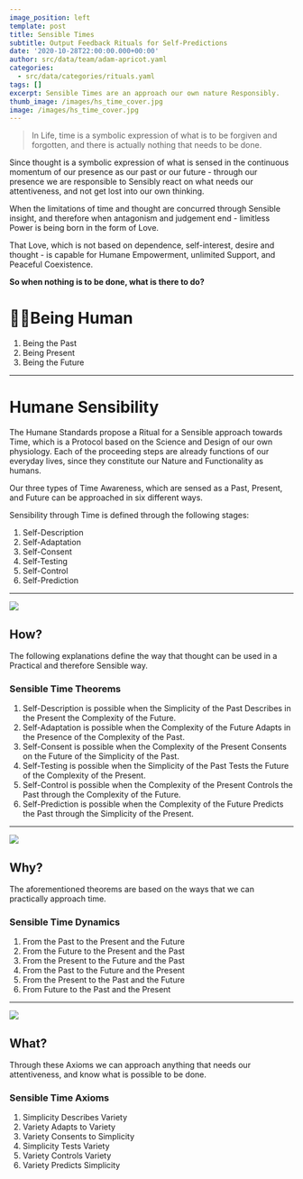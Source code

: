 ```yaml
---
image_position: left
template: post
title: Sensible Times
subtitle: Output Feedback Rituals for Self-Predictions
date: '2020-10-28T22:00:00.000+00:00'
author: src/data/team/adam-apricot.yaml
categories:
  - src/data/categories/rituals.yaml
tags: []
excerpt: Sensible Times are an approach our own nature Responsibly.
thumb_image: /images/hs_time_cover.jpg
image: /images/hs_time_cover.jpg
---
```

> In Life, time is a symbolic expression of what is to be forgiven and forgotten, and there is actually nothing that needs to be done.

Since thought is a symbolic expression of what is sensed in the continuous momentum of our presence as our past or our future - through our presence we are responsible to Sensibly react on what needs our attentiveness, and not get lost into our own thinking.

When the limitations of time and thought are concurred through Sensible insight, and therefore when antagonism and judgement end - limitless Power is being born in the form of Love.

That Love, which is not based on dependence, self-interest, desire and thought - is capable for Humane Empowerment, unlimited Support, and Peaceful Coexistence.

**So when nothing is to be done, what is there to do?**

# 🤸‍♂️Being Human

1. Being the Past
2. Being Present
3. Being the Future

---

# Humane Sensibility

The Humane Standards propose a Ritual for a Sensible approach towards Time, which is a Protocol based on the Science and Design of our own physiology. Each of the proceeding steps are already functions of our everyday lives, since they constitute our Nature and Functionality as humans.

Our three types of Time Awareness, which are sensed as a Past, Present, and Future can be approached in six different ways.

Sensibility through Time is defined through the following stages:

1. Self-Description
2. Self-Adaptation
3. Self-Consent
4. Self-Testing
5. Self-Control
6. Self-Prediction

---

![](/images/021-clock.svg)

## How?

The following explanations define the way that thought can be used in a Practical and therefore Sensible way.

### Sensible Time Theorems

1. Self-Description is possible when the Simplicity of the Past Describes in the Present the Complexity of the Future.
2. Self-Adaptation is possible when the Complexity of the Future Adapts in the Presence of the Complexity of the Past.
3. Self-Consent is possible when the Complexity of the Present Consents on the Future of the Simplicity of the Past.
4. Self-Testing is possible when the Simplicity of the Past Tests the Future of the Complexity of the Present.
5. Self-Control is possible when the Complexity of the Present Controls the Past through the Complexity of the Future.
6. Self-Prediction is possible when the Complexity of the Future Predicts the Past through the Simplicity of the Present.

---

![](/images/049-settings.svg)

## Why?

The aforementioned theorems are based on the ways that we can practically approach time.

### Sensible Time Dynamics

1. From the Past to the Present and the Future
2. From the Future to the Present and the Past
3. From the Present to the Future and the Past
4. From the Past to the Future and the Present
5. From the Present to the Past and the Future
6. From Future to the Past and the Present

---

![](/images/011-calendar.svg)

## What?

Through these Axioms we can approach anything that needs our attentiveness, and know what is possible to be done.

### Sensible Time Axioms

1. Simplicity Describes Variety
2. Variety Adapts to Variety
3. Variety Consents to Simplicity
4. Simplicity Tests Variety
5. Variety Controls Variety
6. Variety Predicts Simplicity